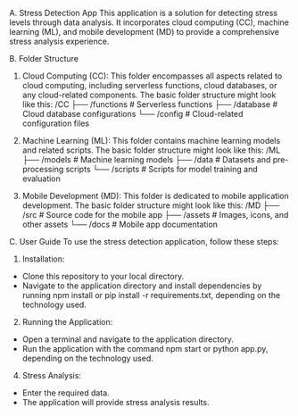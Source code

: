 A. Stress Detection App
This application is a solution for detecting stress levels through data analysis. It incorporates cloud computing (CC), machine learning (ML), and mobile development (MD) to provide a comprehensive stress analysis experience.

B. Folder Structure
1. Cloud Computing (CC):
This folder encompasses all aspects related to cloud computing, including serverless functions, cloud databases, or any cloud-related components. The basic folder structure might look like this:
/CC
├── /functions     # Serverless functions
├── /database      # Cloud database configurations
└── /config        # Cloud-related configuration files    

3. Machine Learning (ML):
This folder contains machine learning models and related scripts. The basic folder structure might look like this:
/ML
├── /models        # Machine learning models
├── /data          # Datasets and pre-processing scripts
└── /scripts       # Scripts for model training and evaluation

5. Mobile Development (MD):
This folder is dedicated to mobile application development. The basic folder structure might look like this:
/MD
├── /src           # Source code for the mobile app
├── /assets        # Images, icons, and other assets
└── /docs          # Mobile app documentation
      
C. User Guide
To use the stress detection application, follow these steps:
1. Installation:
- Clone this repository to your local directory.
- Navigate to the application directory and install dependencies by running npm install or pip install -r requirements.txt, depending on the technology used.

2. Running the Application:
- Open a terminal and navigate to the application directory.
- Run the application with the command npm start or python app.py, depending on the technology used.

4. Stress Analysis:
- Enter the required data.
- The application will provide stress analysis results.
